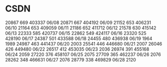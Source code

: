 # CSDN

20867   669 403337 06/08
20871   667 404192 06/09
21152   653 406231 06/10
21164   653 409059 06/11
21186   652 411712 06/12
21578   630 415142 06/13
22333   585 420737 06/15
22862   549 424117 06/16
23320   525 428190 06/17
24387   501 433588 06/18
24455   480 436938 06/19 1964 1989
24987   463 441437 06/20 2003
25541   446 446680 06/21 2007
26046   426 449480 06/22
26517   412 453035 06/23 2036
26974   391 455168 06/24 2059
27220   376 458107 06/25 2075 
27709   365 462237 06/26 2076
28262   348 466631 06/27 2076
28779   338 469829 06/28 2120



